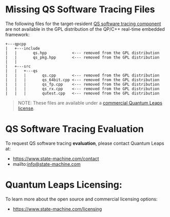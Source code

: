 # Missing QS Software Tracing Files
The following files for the target-resident
[QS software tracing component](https://www.state-machine.com/qpc/srs-qp_qs.html)
are not available in the GPL distribution of the QP/C++ real-time embedded framework:

```
+---qpcpp
|   +---include
|   |       qs.hpp           <--- removed from the GPL distribution
|   |       qs_pkg.hpp       <--- removed from the GPL distribution
|   |
|   +---src
|   |   +---qs
|   |   |       qs.cpp       <--- removed from the GPL distribution
|   |   |       qs_64bit.cpp <--- removed from the GPL distribution
|   |   |       qs_fp.cpp    <--- removed from the GPL distribution
|   |   |       qs_rx.cpp    <--- removed from the GPL distribution
|   |   |       qutest.cpp   <--- removed from the GPL distribution
```

> NOTE: These files are available under a
[commercial Quantum Leaps license](https://www.state-machine.com/licensing).

# QS Software Tracing Evaluation
To request QS software tracing **evaluation**, please contact Quantum Leaps at:

- https://www.state-machine.com/contact
- mailto:info@state-machine.com

# Quantum Leaps Licensing:
To learn more about the open source and commercial licensing options:
- https://www.state-machine.com/licensing
